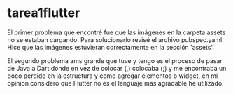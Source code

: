 # tarea1flutter

El primer problema que encontré fue que las imágenes en la carpeta assets no se estaban cargando. Para solucionarlo revisé el archivo pubspec.yaml. Hice que las imágenes estuvieran correctamente en la sección 'assets'. 

El segundo problema ams grande que tuve y tengo es el proceso de pasar de Java a Dart donde en vez de colocar (,) colocaba (;)
y me encontraba un poco perdido en la estructura y como agregar elementos o widget, en mi opinion considero que Flutter no es el lenguaje mas agradable he utilizado.
